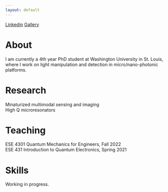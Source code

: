 ```yaml
---
layout: default
---
```


[Linkedin](https://www.linkedin.com/in/jrqie/) 
[Gallery](./another-page.html) 

# About 
I am currently a 4th year PhD student at Washington University in St. Louis, where I work on light manipulation and detection in micro/nano-photonic platforms. 

# Research 
Minaturized multimodal sensing and imaging   
High Q microresonators   

# Teaching
ESE 4301 Quantum Mechanics for Engineers, Fall 2022  
ESE 431  Introduction to Quantum Electronics, Spring 2021  

# Skills

Working in progress. 

